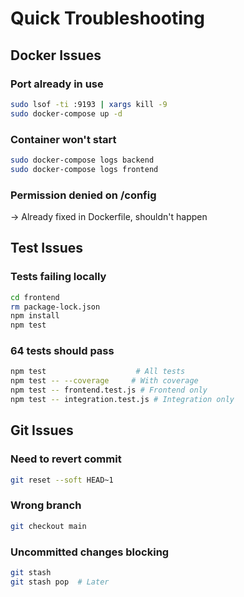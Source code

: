 # Quick Troubleshooting

## Docker Issues

### Port already in use
```bash
sudo lsof -ti :9193 | xargs kill -9
sudo docker-compose up -d
```

### Container won't start
```bash
sudo docker-compose logs backend
sudo docker-compose logs frontend
```

### Permission denied on /config
→ Already fixed in Dockerfile, shouldn't happen

## Test Issues

### Tests failing locally
```bash
cd frontend
rm package-lock.json
npm install
npm test
```

### 64 tests should pass
```bash
npm test                    # All tests
npm test -- --coverage     # With coverage
npm test -- frontend.test.js # Frontend only
npm test -- integration.test.js # Integration only
```

## Git Issues

### Need to revert commit
```bash
git reset --soft HEAD~1
```

### Wrong branch
```bash
git checkout main
```

### Uncommitted changes blocking
```bash
git stash
git stash pop  # Later
```